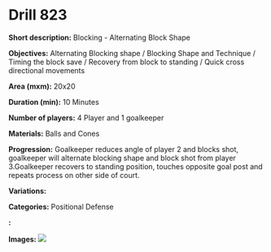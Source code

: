 # Drill 823

**Short description:**
Blocking - Alternating Block Shape

**Objectives:**
Alternating Blocking shape / Blocking Shape and Technique / Timing the block save / Recovery from block to standing / Quick cross directional movements

**Area (mxm):**
20x20

**Duration (min):**
10 Minutes

**Number of players:**
4 Player and 1 goalkeeper

**Materials:**
Balls and Cones

**Progression:**
Goalkeeper reduces angle of player 2 and blocks shot, goalkeeper will alternate blocking shape and block shot from player 3.Goalkeeper recovers to standing position, touches opposite goal post and repeats process on other side of court.

**Variations:**


**Categories:**
Positional Defense

**:**


**Images:**
![](https://www.coachingfutsal.com/\images\1e2a75316d7daebf9503c3e6d87f216c82cdedbd39f21777b6c5a9ffd4cc15080b294a3ca11a111974c28797ddae61da8af18b68ea72e2fc9abbced133e7ea695045c603d582c.png)

